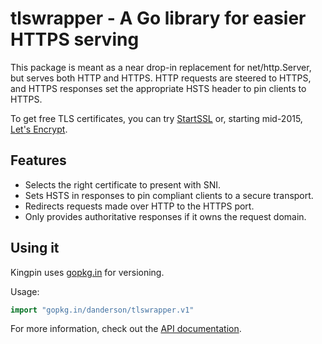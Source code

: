 # tlswrapper - A Go library for easier HTTPS serving

This package is meant as a near drop-in replacement for
net/http.Server, but serves both HTTP and HTTPS. HTTP requests are
steered to HTTPS, and HTTPS responses set the appropriate HSTS header
to pin clients to HTTPS.

To get free TLS certificates, you can try
[StartSSL](https://www.startssl.com) or, starting mid-2015,
[Let's Encrypt](https://letsencrypt.org/).

## Features

- Selects the right certificate to present with SNI.
- Sets HSTS in responses to pin compliant clients to a secure transport.
- Redirects requests made over HTTP to the HTTPS port.
- Only provides authoritative responses if it owns the request domain.

## Using it

Kingpin uses [gopkg.in](https://gopkg.in/danderson/tlswrapper.v1) for versioning.

Usage:

```go
import "gopkg.in/danderson/tlswrapper.v1"
```

For more information, check out the [API documentation](https://godoc.org/gopkg.in/danderson/tls-server.v1).
